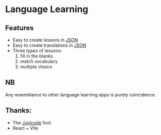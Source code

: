 # Language Learning

## Features

* Easy to create lessons in [JSON](lessons.json)
* Easy to create translations in [JSON](app.config.json)
* Three types of lessons:
    1. fill in the blanks
    1. match vocabulary
    1. multiple choice

## NB

Any resemblance to other language learning apps  is purely coincidence. 

## Thanks:

* The [Junicode](https://github.com/psb1558/Junicode-font/releases/tag/v2.211) font.
* React + Vite
